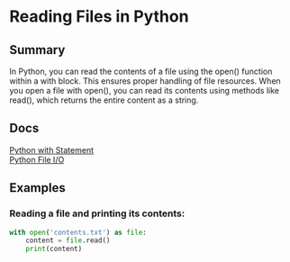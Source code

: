 # Reading Files in Python

## Summary

In Python, you can read the contents of a file using the open() function within a with block. This ensures proper 
handling of file resources. When you open a file with open(), you can read its contents using methods like read(), which 
returns the entire content as a string.

## Docs

[Python with Statement](https://docs.python.org/3/reference/compound_stmts.html#with)\
[Python File I/O](https://docs.python.org/3/tutorial/inputoutput.html#reading-and-writing-files)

## Examples

### Reading a file and printing its contents:
```python
with open('contents.txt') as file:
    content = file.read()
    print(content)
```
